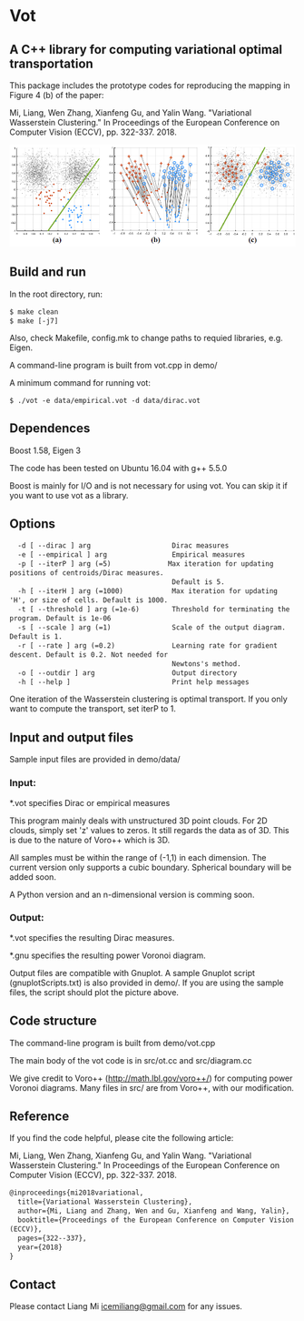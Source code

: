 # Vot
## A C++ library for computing variational optimal transportation

This package includes the prototype codes for reproducing the mapping in Figure 4 (b) of the paper:

Mi, Liang, Wen Zhang, Xianfeng Gu, and Yalin Wang. "Variational Wasserstein Clustering." In Proceedings of the European Conference on Computer Vision (ECCV), pp. 322-337. 2018.

![alt text](demos/sample.png?raw=true "Demo of Variational Wasserstein Clustering")

## Build and run

In the root directory, run:
```
$ make clean
$ make [-j7]
```

Also, check Makefile, config.mk to change paths to requied libraries, e.g. Eigen.

A command-line program is built from vot.cpp in demo/

A minimum command for running vot:
```
$ ./vot -e data/empirical.vot -d data/dirac.vot 
```

## Dependences
Boost 1.58, Eigen 3 

The code has been tested on Ubuntu 16.04 with g++ 5.5.0

Boost is mainly for I/O and is not necessary for using vot. You can skip it if you want to use vot as a library.

## Options
```
  -d [ --dirac ] arg                    Dirac measures
  -e [ --empirical ] arg                Empirical measures
  -p [ --iterP ] arg (=5)              Max iteration for updating positions of centroids/Dirac measures. 
                                        Default is 5.
  -h [ --iterH ] arg (=1000)            Max iteration for updating 'H', or size of cells. Default is 1000.
  -t [ --threshold ] arg (=1e-6)        Threshold for terminating the program. Default is 1e-06
  -s [ --scale ] arg (=1)               Scale of the output diagram. Default is 1.
  -r [ --rate ] arg (=0.2)              Learning rate for gradient descent. Default is 0.2. Not needed for
                                        Newtons's method.
  -o [ --outdir ] arg                   Output directory
  -h [ --help ]                         Print help messages
```

One iteration of the Wasserstein clustering is optimal transport. If you only want to compute the transport, set iterP to 1.

## Input and output files
Sample input files are provided in demo/data/

### Input:

  *.vot specifies Dirac or empirical measures

  This program mainly deals with unstructured 3D point clouds. For 2D clouds, simply set 'z' values to zeros. It still regards the data as of 3D. This is due to the nature of Voro++ which is 3D.

  All samples must be within the range of (-1,1) in each dimension. The current version only supports a cubic boundary. Spherical boundary will be added soon.

  A Python version and an n-dimensional version is comming soon.

### Output:

  *.vot specifies the resulting Dirac measures.

  *.gnu specifies the resulting power Voronoi diagram.

Output files are compatible with Gnuplot. A sample Gnuplot script (gnuplotScripts.txt) is also provided in demo/. If you are using the sample files, the script should plot the picture above.

## Code structure
The command-line program is built from demo/vot.cpp

The main body of the vot code is in src/ot.cc and src/diagram.cc

We give credit to Voro++ (http://math.lbl.gov/voro++/) for computing power Voronoi diagrams. Many files in src/ are from Voro++, with our modification.

## Reference
If you find the code helpful, please cite the following article:

Mi, Liang, Wen Zhang, Xianfeng Gu, and Yalin Wang. "Variational Wasserstein Clustering." In Proceedings of the European Conference on Computer Vision (ECCV), pp. 322-337. 2018.

```
@inproceedings{mi2018variational,
  title={Variational Wasserstein Clustering},
  author={Mi, Liang and Zhang, Wen and Gu, Xianfeng and Wang, Yalin},
  booktitle={Proceedings of the European Conference on Computer Vision (ECCV)},
  pages={322--337},
  year={2018}
}
```

## Contact
Please contact Liang Mi icemiliang@gmail.com for any issues. 
